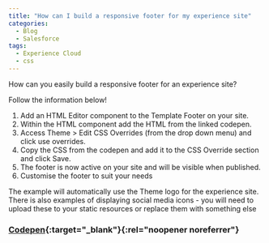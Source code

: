 ```yaml
---
title: "How can I build a responsive footer for my experience site"
categories:
  - Blog
  - Salesforce
tags:
  - Experience Cloud
  - css
---
```

How can you easily build a responsive footer for an experience site?

Follow the information below!

1. Add an HTML Editor component to the Template Footer on your site.
2. Within the HTML component add the HTML from the linked codepen.
3. Access Theme > Edit CSS Overrides (from the drop down menu) and click use overrides.
4. Copy the CSS from the codepen and add it to the CSS Override section and click Save.
5. The footer is now active on your site and will be visible when published.
6. Customise the footer to suit your needs

The example will automatically use the Theme logo for the experience site. There is also examples of displaying social media icons - you will need to upload these to your static resources or replace them with something else

### [Codepen](https://codepen.io/KeptCantaloupe/pen/bGQNXwK){:target="_blank"}{:rel="noopener noreferrer"} 
